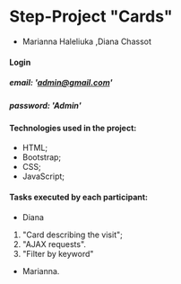 # Step-Project "Cards"

* Marianna Haleliuka ,Diana Chassot

#### Login
##### email: 'admin@gmail.com'
##### password: 'Admin'

#### Technologies used in the project:
* HTML;
* Bootstrap;
* CSS;
* JavaScript;

#### Tasks executed by each participant:
*  Diana

1. "Card describing the visit";
2. "AJAX requests".
3. "Filter by keyword"

*  Marianna.

<!-- Данные Марианны -->
